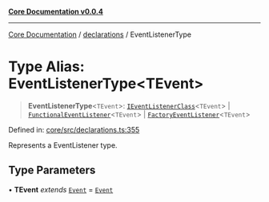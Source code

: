 [**Core Documentation v0.0.4**](../../README.md)

***

[Core Documentation](../../modules.md) / [declarations](../README.md) / EventListenerType

# Type Alias: EventListenerType\<TEvent\>

> **EventListenerType**\<`TEvent`\>: [`IEventListenerClass`](IEventListenerClass.md)\<`TEvent`\> \| [`FunctionalEventListener`](FunctionalEventListener.md)\<`TEvent`\> \| [`FactoryEventListener`](FactoryEventListener.md)\<`TEvent`\>

Defined in: [core/src/declarations.ts:355](https://github.com/stonemjs/core/blob/e4675fc5d1a8e120fdb4d54e226a2496fdda3681/src/declarations.ts#L355)

Represents a EventListener type.

## Type Parameters

• **TEvent** *extends* [`Event`](../../events/Event/classes/Event.md) = [`Event`](../../events/Event/classes/Event.md)

